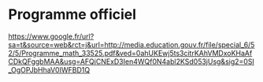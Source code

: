 
# Programme officiel
https://www.google.fr/url?sa=t&source=web&rct=j&url=http://media.education.gouv.fr/file/special_6/52/5/Programme_math_33525.pdf&ved=0ahUKEwj5ts3citrKAhVMDxoKHaAfCDkQFggbMAA&usg=AFQjCNExD3Ien4WQf0N4abl2KSd053jUsg&sig2=0SI_OgOPJbHhaV0IWFBD1Q
